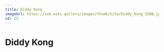 ```yaml
---
title: Diddy Kong
imageUrl: https://ssb.wiki.gallery/images/thumb/5/5a/Diddy_Kong_SSBB.jpg/613px-Diddy_Kong_SSBB.jpg
id: 22
---
```


# Diddy Kong
  